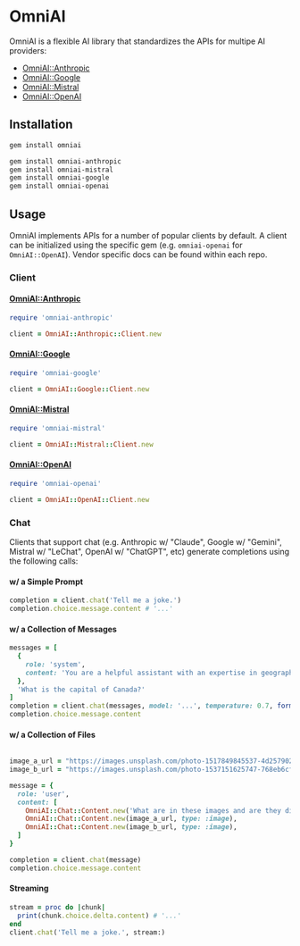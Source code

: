 # OmniAI

OmniAI is a flexible AI library that standardizes the APIs for multipe AI providers:

- [OmniAI::Anthropic](https://github.com/ksylvest/omniai-anthropic)
- [OmniAI::Google](https://github.com/ksylvest/omniai-google)
- [OmniAI::Mistral](https://github.com/ksylvest/omniai-mistral)
- [OmniAI::OpenAI](https://github.com/ksylvest/omniai-openai)

## Installation

```sh
gem install omniai
```

```sh
gem install omniai-anthropic
gem install omniai-mistral
gem install omniai-google
gem install omniai-openai
```

## Usage

OmniAI implements APIs for a number of popular clients by default. A client can be initialized using the specific gem (e.g. `omniai-openai` for `OmniAI::OpenAI`). Vendor specific docs can be found within each repo.

### Client

#### [OmniAI::Anthropic](https://github.com/ksylvest/omniai-anthropic)

```ruby
require 'omniai-anthropic'

client = OmniAI::Anthropic::Client.new
```

#### [OmniAI::Google](https://github.com/ksylvest/omniai-google)

```ruby
require 'omniai-google'

client = OmniAI::Google::Client.new
```

#### [OmniAI::Mistral](https://github.com/ksylvest/omniai-mistral)

```ruby
require 'omniai-mistral'

client = OmniAI::Mistral::Client.new
```

#### [OmniAI::OpenAI](https://github.com/ksylvest/omniai-openai)

```ruby
require 'omniai-openai'

client = OmniAI::OpenAI::Client.new
```

### Chat

Clients that support chat (e.g. Anthropic w/ "Claude", Google w/ "Gemini", Mistral w/ "LeChat", OpenAI w/ "ChatGPT", etc) generate completions using the following calls:

#### w/ a Simple Prompt

```ruby
completion = client.chat('Tell me a joke.')
completion.choice.message.content # '...'
```

#### w/ a Collection of Messages

```ruby
messages = [
  {
    role: 'system',
    content: 'You are a helpful assistant with an expertise in geography.',
  },
  'What is the capital of Canada?'
]
completion = client.chat(messages, model: '...', temperature: 0.7, format: :json)
completion.choice.message.content
```

#### w/ a Collection of Files

```ruby

image_a_url = "https://images.unsplash.com/photo-1517849845537-4d257902454a?w=800&h=800&format=jpeg&fit=crop"
image_b_url = "https://images.unsplash.com/photo-1537151625747-768eb6cf92b2?q=80&w=1024&h=1024&format=jpeg"

message = {
  role: 'user',
  content: [
    OmniAI::Chat::Content.new('What are in these images and are they different?'),
    OmniAI::Chat::Content.new(image_a_url, type: :image),
    OmniAI::Chat::Content.new(image_b_url, type: :image),
  ]
}

completion = client.chat(message)
completion.choice.message.content
```

#### Streaming

```ruby
stream = proc do |chunk|
  print(chunk.choice.delta.content) # '...'
end
client.chat('Tell me a joke.', stream:)
```
